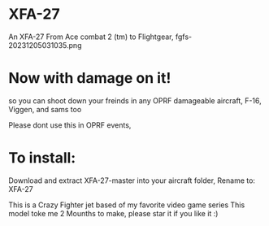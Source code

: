 # XFA-27
An XFA-27 From Ace combat 2 (tm) to Flightgear, 
	fgfs-20231205031035.png
# Now with damage on it! 
so you can shoot down your freinds in any OPRF damageable aircraft, F-16, Viggen, and sams too

Please dont use this in OPRF events, 

# To install:

Download and extract XFA-27-master into your aircraft folder, Rename to: XFA-27 
 
This is a Crazy Fighter jet based of my favorite video game series
This model toke me 2 Mounths to make, please star it if you like it :)
